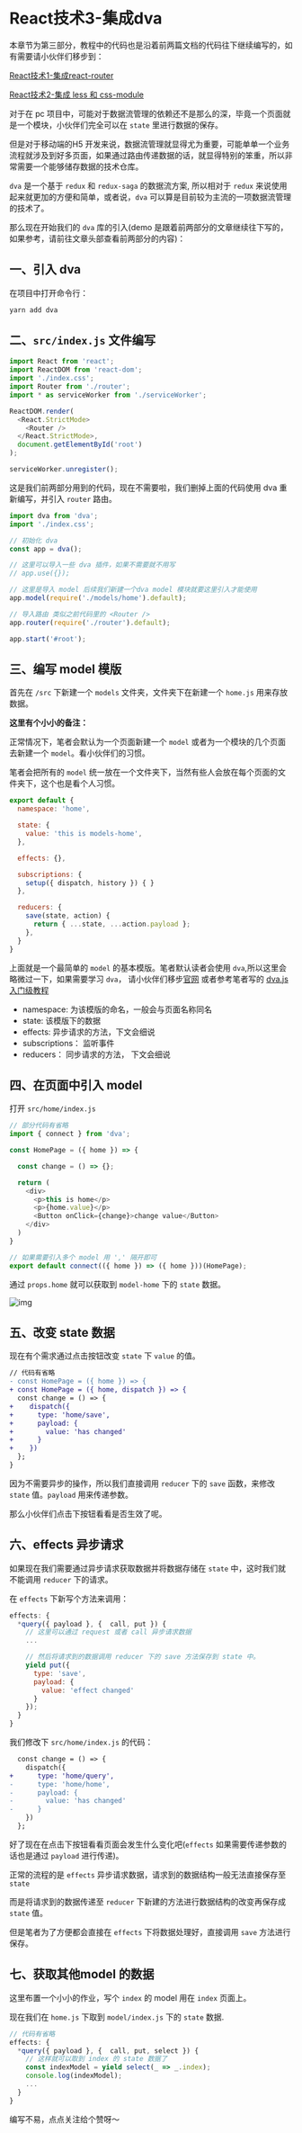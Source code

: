 # React技术3-集成dva

本章节为第三部分，教程中的代码也是沿着前两篇文档的代码往下继续编写的，如有需要请小伙伴们移步到：

[React技术1-集成react-router](https://juejin.im/post/5ec8a3aae51d4578885c8f22)

[React技术2-集成 less 和 css-module](https://juejin.im/post/5ec8f0e46fb9a047f0125f24)

对于在 pc 项目中，可能对于数据流管理的依赖还不是那么的深，毕竟一个页面就是一个模块，小伙伴们完全可以在 `state` 里进行数据的保存。

但是对于移动端的H5 开发来说，数据流管理就显得尤为重要，可能单单一个业务流程就涉及到好多页面，如果通过路由传递数据的话，就显得特别的笨重，所以非常需要一个能够储存数据的技术仓库。

`dva` 是一个基于 `redux` 和 `redux-saga` 的数据流方案, 所以相对于 `redux` 来说使用起来就更加的方便和简单，或者说，`dva` 可以算是目前较为主流的一项数据流管理的技术了。

那么现在开始我们的 `dva` 库的引入(demo 是跟着前两部分的文章继续往下写的，如果参考，请前往文章头部查看前两部分的内容)：

## 一、引入 dva

在项目中打开命令行：

```bash
yarn add dva
```

## 二、`src/index.js` 文件编写

```js
import React from 'react';
import ReactDOM from 'react-dom';
import './index.css';
import Router from './router';
import * as serviceWorker from './serviceWorker';

ReactDOM.render(
  <React.StrictMode>
    <Router />
  </React.StrictMode>,
  document.getElementById('root')
);

serviceWorker.unregister();
```

这是我们前两部分用到的代码，现在不需要啦，我们删掉上面的代码使用 dva 重新编写，并引入 `router` 路由。

```js
import dva from 'dva';
import './index.css';

// 初始化 dva
const app = dva();

// 这里可以导入一些 dva 插件，如果不需要就不用写
// app.use({});

// 这里是导入 model 后续我们新建一个dva model 模块就要这里引入才能使用
app.model(require('./models/home').default);

// 导入路由 类似之前代码里的 <Router />
app.router(require('./router').default);

app.start('#root');
```

## 三、编写 model 模版

首先在 `/src` 下新建一个 `models` 文件夹，文件夹下在新建一个 `home.js` 用来存放数据。

**这里有个小小的备注：**

正常情况下，笔者会默认为一个页面新建一个 `model` 或者为一个模块的几个页面去新建一个 `model`。看小伙伴们的习惯。

笔者会把所有的 `model` 统一放在一个文件夹下，当然有些人会放在每个页面的文件夹下，这个也是看个人习惯。

```js
export default {
  namespace: 'home',

  state: {
    value: 'this is models-home',
  },

  effects: {},

  subscriptions: {
    setup({ dispatch, history }) { }
  },

  reducers: {
    save(state, action) {
      return { ...state, ...action.payload };
    },
  }
}
```

上面就是一个最简单的 `model` 的基本模版。笔者默认读者会使用 `dva`,所以这里会略微过一下，如果需要学习 `dva`， 请小伙伴们移步[官网](https://dvajs.com/) 或者参考笔者写的 [dva.js 入门级教程](https://blog.csdn.net/weixin_42278979/article/details/90146080)

- namespace: 为该模版的命名，一般会与页面名称同名
- state: 该模版下的数据
- effects: 异步请求的方法，下文会细说
- subscriptions： 监听事件
- reducers： 同步请求的方法， 下文会细说

## 四、在页面中引入 model

打开 `src/home/index.js`

```js
// 部分代码有省略
import { connect } from 'dva';

const HomePage = ({ home }) => {

  const change = () => {};

  return (
    <div>
      <p>this is home</p>
      <p>{home.value}</p>
      <Button onClick={change}>change value</Button>
    </div>
  )
}

// 如果需要引入多个 model 用 ',' 隔开即可
export default connect(({ home }) => ({ home }))(HomePage);
```

通过 `props.home` 就可以获取到 `model-home` 下的 `state` 数据。

![img](../../gitImg/react/dva1.jpg)

## 五、改变 state 数据

现在有个需求通过点击按钮改变 `state` 下 `value` 的值。

```diff
// 代码有省略
- const HomePage = ({ home }) => {
+ const HomePage = ({ home, dispatch }) => {
  const change = () => {
+    dispatch({
+      type: 'home/save',
+      payload: {
+        value: 'has changed'
+      }
+    })
  };
}
```

因为不需要异步的操作，所以我们直接调用 `reducer` 下的 `save` 函数，来修改 `state` 值。`payload` 用来传递参数。

那么小伙伴们点击下按钮看看是否生效了呢。

## 六、effects 异步请求

如果现在我们需要通过异步请求获取数据并将数据存储在 `state` 中，这时我们就不能调用 `reducer` 下的请求。

在 `effects` 下新写个方法来调用：

```js
effects: {
  *query({ payload }, {  call, put }) {
    // 这里可以通过 request 或者 call 异步请求数据
    ...

    // 然后将请求到的数据调用 reducer 下的 save 方法保存到 state 中。
    yield put({
      type: 'save',
      payload: {
        value: 'effect changed'
      }
    });
  }
}
```

我们修改下 `src/home/index.js` 的代码：

```diff
  const change = () => {
    dispatch({
+      type: 'home/query',
-      type: 'home/home',
-      payload: {
-        value: 'has changed'
-      }
    })
  };
```

好了现在在点击下按钮看看页面会发生什么变化吧(`effects` 如果需要传递参数的话也是通过 `payload` 进行传递)。

正常的流程的是 `effects` 异步请求数据，请求到的数据结构一般无法直接保存至 `state`

而是将请求到的数据传递至 `reducer` 下新建的方法进行数据结构的改变再保存成  `state` 值。

但是笔者为了方便都会直接在 `effects` 下将数据处理好，直接调用 `save` 方法进行保存。

## 七、获取其他model 的数据

这里布置一个小小的作业，写个 `index` 的 model 用在 `index` 页面上。

现在我们在 `home.js` 下取到 `model/index.js` 下的 `state` 数据.

```js
// 代码有省略
effects: {
  *query({ payload }, {  call, put, select }) {
    // 这样就可以取到 index 的 state 数据了
    const indexModel = yield select(_ => _.index);
    console.log(indexModel);
    ...
  }
}
```

编写不易，点点关注给个赞呀～














